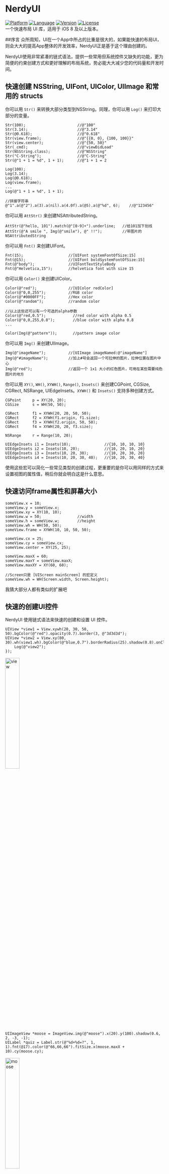 # NerdyUI
[![Platform](http://cocoapod-badges.herokuapp.com/p/NerdyUI/badge.png)](https://cocoapods.org/pods/NerdyUI)
[![Language](https://camo.githubusercontent.com/329dad681452751ddf3fed2c8a32d2c4515ae03b/687474703a2f2f696d672e736869656c64732e696f2f62616467652f6c616e67756167652d4f626a432d627269676874677265656e2e7376673f7374796c653d666c6174)](https://cocoapods.org/pods/NerdyUI)
[![Version](http://cocoapod-badges.herokuapp.com/v/NerdyUI/badge.png)](https://cocoapods.org/pods/NerdyUI)
[![License](http://cocoapod-badges.herokuapp.com/l/NerdyUI/badge.png)](https://cocoapods.org/pods/NerdyUI)   
一个快速布局 UI 库，适用于 iOS 8 及以上版本。


##序言
众所周知，UI在一个App中所占的比重是很大的，如果能快速的布局UI，则会大大的提高App整体的开发效率，NerdyUI正是基于这个理由创建的。

NerdyUI使用非常紧凑的链式语法，提供一些常用但系统控件又缺失的功能，更为简便的约束创建方式和更好理解的布局系统，势必能大大减少您的代码量和开发时间。

## 快速创建 NSString, UIFont, UIColor, UIImage 和常用的 structs

你可以用 `Str()` 来转换大部分类型到NSString。同理，你可以用 `Log()` 来打印大部分的变量。

	Str(100);				     	//@"100"
	Str(3.14);						//@"3.14"
	Str(@0.618);					//@"0.618"
	Str(view.frame);				//@"{{0, 0}, {100, 100}}"
	Str(view.center);				//@"{50, 50}"
	Str(_cmd);						//@"viewDidLoad"
	Str(NSString.class);			//@"NSString"
	Str("C-String");				//@"C-String"
	Str(@"1 + 1 = %d", 1 + 1);		//@"1 + 1 = 2

	Log(100);
	Log(3.14);
	Log(@0.618);
	Log(view.frame);
	...
	Log(@"1 + 1 = %d", 1 + 1);

    //拼接字符串
    @"1".a(@"2").a(3).a(nil).a(4.0f).a(@5).a(@"%d", 6);    //@"123456"
	
你可以用 `AttStr()` 来创建NSAttributedString。

	AttStr(@"hello, 101").match(@"[0-9]+").underline;	//给101加下划线
	AttStr(@"A smile ", Img(@"smile"), @" !!");			//带图片的NSAttributedString
	
你可以用 `Fnt()` 来创建UIFont。

	Fnt(15);					//[UIFont systemFontOfSize:15]
	Fnt(@15);					//[UIFont boldSystemFontOfSize:15]
	Fnt(@"body");				//UIFontTextStyleBody
	Fnt(@"Helvetica,15");		//helvetica font with size 15
	
你可以用 `Color()` 来创建UIColor。

	Color(@"red");				//[UIColor redColor]
	Color(@"0,0,255");			//RGB color
	Color(@"#0000FF");			//Hex color
	Color(@"random");			//random color

    //以上这些还可以有一个可选的alpha参数
    Color(@"red,0.5");            //red color with alpha 0.5
    Color(@"0,0,255,0.8");        //blue color with alpha 0.8
    ...

    Color(Img(@"pattern"));       //pattern image color
	
你可以用 `Img()` 来创建UIImage。

	Img(@"imageName");			//[UIImage imageNamed:@"imageName"]
	Img(@"#imageName");			//加上#号会返回一个可拉伸的图片，拉伸位置在图片中心
	Img(@"red");				//返回一个 1x1 大小的红色图片，可用在某些需要纯色图片的地方
	
你可以用 `XY()`, `WH()`, `XYWH()`, `Range()`, `Insets()` 来创建CGPoint, CGSize, CGRect, NSRange, UIEdgeInsets。`XYWH()` 和 `Insets()` 支持多种创建方式。

	CGPoint		p = XY(20, 20);
	CGSize	 	s = WH(50, 50);
	
	CGRect	    f1 = XYWH(20, 20, 50, 50);
	CGRect		f2 = XYWH(f1.origin, f1.size);
	CGRect		f3 = XYWH(f2.origin, 50, 50);
	CGRect		f4 = XYWH(20, 20, f3.size);
	
	NSRange		r = Range(10, 20);
	
	UIEdgeInsets i1 = Insets(10);				//{10, 10, 10, 10}
	UIEdgeInsets i2 = Insets(10, 20);			//{10, 20, 10, 20}
	UIEdgeInsets i3 = Insets(10, 20, 30);		//{10, 20, 30, 20}
	UIEdgeInsets i4 = Insets(10, 20, 30, 40);	//{10, 20, 30, 40}
	
使用这些宏可以简化一些常见类型的创建过程，更重要的是你可以用同样的方式来设置视图的属性值，稍后你就会明白这是什么意思。

## 快速访问frame属性和屏幕大小

	someView.x = 10;
	someView.y = someView.x;
	someView.xy = XY(10, 10);
	someView.w = 50;				//width
	someView.h = someView.w;		//height
	someView.wh = WH(50, 50);
	someView.frame = XYWH(10, 10, 50, 50);
	
	someView.cx = 25;
	someView.cy = someView.cx;
	someView.center = XY(25, 25);
	
	someView.maxX = 60;
	someView.maxY = someView.maxX;
	someView.maxXY = XY(60, 60);
	
    //Screen只是 [UIScreen mainScreen] 的宏定义
	someView.wh = WH(Screen.width, Screen.height);

我猜大部分人都有类似的扩展吧

## 快速的创建UI控件
NerdyUI 使用链式语法来快速的创建和设置 UI 控件。

	UIView *view1 = View.xywh(20, 30, 50, 50).bgColor(@"red").opacity(0.7).border(3, @"3d3d3d");
    UIView *view2 = View.xy(80, 30).wh(view1.wh).bgColor(@"blue,0.7").borderRadius(25).shadow(0.8).onClick(^{
        Log(@"view2");
    });

<img src="./res/view.png" alt="view" width="30%" />

	UIImageView *moose = ImageView.img(@"moose").x(20).y(100).shadow(0.6, 2, -3, -1);
    UILabel *quiz = Label.str(@"%d+%d=?", 1, 1).fnt(@17).color(@"66,66,66").fitSize.x(moose.maxX + 10).cy(moose.cy);

<img src="./res/moose.png" alt="moose" width="30%" />

    //如果后续不需要再访问 title 的属性，定义为 id 可以减少一些代码量
	id title = AttStr(@"TAP ME").fnt(15).underline.range(0, 3).fnt(@18).color(@"random");
    UIButton *button1 = Button.str(title).insets(5, 10).fitSize.border(1).xy(20, 150).onClick(^(UIButton *btn) {
    	//Exp() 可在任何位置执行任意代码
        quiz.text = Str(@"%d+%d=%d", 1, 1, Exp(btn.tag += 1)); 
        [quiz sizeToFit];
    });
    
    UIButton *button2 = Button.str(@"HAT").highColor(@"brown").img(@"hat").gap(8);
    button2.xywh(button1.frame).x(button1.maxX + 10).borderRadius(5).bgImg(@"blue,0.5").highBgImg(@"orange");
    //.highBgImg() 可以用来设置 UIButton 的 highlightedBackgroundColor，这是一个非常有用的功能
    
<img src="./res/button.gif" alt="button" width="50%" />

    id pinField = TextField.x(button1.x).y(button1.maxY + 15).wh(170, 30).onChange(^(NSString *text) {
    	//这里的 self 已经自动做了 weakify 处理, 不用担心会有引用循环
        [(id)[self.view viewWithTag:101] setText:text];
    }).numberKeyboard.maxLength(4).hint(@"pin code").fnt(15).roundStyle;
    
    id textView = TextView.xywh(20, 240, 170, 100).border(1).insets(8).hint(@"placeholder").fnt([pinField font]).tg(101);

<img src="./res/input.gif" alt="input" width="50%" />

正如你所看到的，大部分链式属性还是比较简单明了的。有一些属性非常的灵活，可以接受不同类型的参数。顺便说一下，`View` 只是 `[UIView new]` 的宏定义，`Label` 只是 `[UILabel new]` 的宏定义，其他几个UI类也一样（就是类名去掉 UI )。

你可以用 `.opacity()` 和 `.tg()` 来设置视图的 alpha 和 tag 值.

你可以用 `.x()`, `.y()`, `.xy()`, `.w()`, `.h()`, `.wh()`, `.xywh()`, `.cx()`, `.cy()`, `.cxy()`, `.maxX()`, `.maxY()`, `.maxXY()` 等来设置视图的大小和位置。

你可以用 `.touchEnabled`, `.touchDisabled`, `.invisible` 来设置视图是否可点和是否可见。

你可以用 `.flexibleLeft`, `.flexibleRight`, `.flexibleTop`, `.flexibleBottom`,   `.flexibleLR`, `.flexibleTB`, `.flexibleLRTB`, `.flexibleWidth`, `.flexibleHeight`, `.flexibleWH` 等来设置autoresizingMask。

你可以用 `.centerAlignment`, `.rightAlignment` 等来设置对齐属性。

你可以用 `.fnt()` 来设置字体，它能接受的参数跟 `Fnt()` 一样。

你可以用 `.str()` 来设置 text 或者 attribtedText， 它能接受的参数跟 `Str()` 一样。

你可以用 `.img()`, `.highImg()`, `.bgImg()` 和 `.highBgImg()` 来设置 image, highlightedImage, backgroundImage 和 highlightedBackgroundImage。 他们能接受的参数跟 `Img()` 一样。

你可以用 `.tint()`, `.color()`, `.bgColor()`, `.highColor()` 来设置 tintColor, textColor, backgroundColor 和 highlightedTextColor, 它们能接受的参数跟 `Color()` 一样。

你可以用 `.border()`, `.borderRadius()` 和 `.shadow()` 来设置边框和阴影。

你可以用 `.fitWidth`, `.fitHeight` 和 `.fitSize` 来改变视图的大小，使它的大小刚好能包含视图的内容。

你可以用 `.onClick()` 来给任何视图添加一个单击事件。

至于 UITextField  和 UITextView, 你可以用 `.hint()` 来设置 placeholder, `.maxLength()` 来限制输入文本的长度, `.onChange()` 来添加一个文本改变事件。

如果是 UIButton, UITextField 和 UITextView, 你还可以使用 `.insets()` 来添加一些padding。

这里列出的只是一部分属性，你可以到对应的扩展头文件里看完整的属性列表。

##UILabel扩展
以前如果想给UILabel添加行间距，必须使用NSAttributedString。现在你只需要使用 `.lineGap()` 设置一下就行了。

另一个很有的扩展功能是链接，你只需要使用 `AttStr()` 来创建一个NSAttributedString， 并标记其中一部分为 `.linkForLabel`，那么标记的那部分自动就会变成链接。然后你只需要用 `.onLink()` 来给UILabel 添加一个链接点击事件就行了。

	id str = @"Lorem ipsum 20 dolor sit er elit lamet, consectetaur cillium #adipisicing pecu, sed do #eiusmod tempor incididunt ut labore et 3.14 dolore magna aliqua.";
    id attStr = AttStr(str).range(0, 5).match(@"lamet").match(@"[0-9.]+").matchHashTag.linkForLabel;
	
	Label.str(attStr).multiline.lineGap(10).xywh(self.view.bounds).onLink(^(NSString *text) {
        Log(text);
    }).addTo(self.view);

<img src="./res/label.gif" alt="label" width="60%" />


##快速的创建约束
有的时候手动修改 frame 会显得很麻烦。NerdyUI 提供一些链式属性和一个跟 Masonry 类似的方式来创建约束。

你可以用 `.fixWidth()`, `.fixHeight()`, `.fixWH()` 来添加宽高约束。

你可以用 `.embedIn()` 来把一个视图嵌入到它的父视图里， 这会添加上下左右的约束。

你可以用 `.horHugging()`, `.horResistance()`, `.verHugging()`, `.verResistance()`, `.lowHugging`, `.lowResistance`, `.highHugging` 和 `.highResistance` 来设置 contentHuggingPriority 和 contentCompressionResistancePriority。当有多个视图在 StackView 里时，可以用这些属性来设置允许哪些视图可以拉伸，哪些视图不可以拉伸。

对于更复杂的约束, 你可以用 `.makeCons()`, `.remakeCons()` 和 `.updateCons()` 来设置约束， 就像Masonry一样。

	ImageView.img(@"macbook").embedIn(self.view).centerMode;
	
    id hello = Label.str(@"HELLO").fnt(@20).wh(80, 80).centerAlignment;
    id mac = Label.str(@"MAC").fnt(@20).wh(80, 80).centerAlignment;
    
    //使用 .makeCons() 之前必须把当前视图加到父视图里，这里使用 .addTo() 来执行此操作
    EffectView.darkBlur.fixWH(80, 80).addTo(self.view).makeCons(^{
    	//在 .makeCons() 里你可以直接使用 make 变量，不需要显示的定义它
        make.right.equal.superview.centerX.constants(0);
        make.bottom.equal.superview.centerY.constants(0);
    }).addVibrancyChild(hello).tg(101);
    
    EffectView.extraLightBlur.fixWidth(80).fixHeight(80).addTo(self.view).makeCons(^{
        make.left.bottom.equal.view(self.view).center.constants(0, 0);
    });
    
    EffectView.lightBlur.addTo(self.view).makeCons(^{
        make.size.equal.constants(80, 80).And.center.equal.constants(40, 40);
    }).addVibrancyChild(mac);
    
    id subImg = Img(@"macbook").subImg(95, 110, 80, 80).blur(10);
    ImageView.img(subImg).addTo(self.view).makeCons(^{
        make.centerX.top.equal.view([self.view viewWithTag:101]).centerX.bottom.constants(0);
    });

![constraints](./res/constraints.png)


##快速布局
手动给每个视图添加约束稍微想一下就知道会很麻烦。幸好大部分的 UI 可以用 `HorStack()` 和 `VerStack()` 来实现。使用这两个简易版 StackView，加上上面介绍的那几个属性，很多时候你根本不需要手动显示的创建任何约束。

	_indexLabel = Label.fnt(17).color(@"darkGray").fixWidth(44).centerAlignment;
    _iconView = ImageView.fixWH(64, 64).borderRadius(10).border(Screen.onePixel, @"#CCCCCC");
    
    //用 .preferWidth() 来设置 preferredMaxLayoutWidth，有助于提高性能
    _titleLabel = Label.fnt(15).lines(2).preferWidth(Screen.width - 205);
    _categoryLabel = Label.fnt(13).color(@"darkGray");
    
    _ratingLabel = Label.fnt(11).color(@"orange");
    _countLabel = Label.fnt(11).color(@"darkGray");
    
    _actionButton = Button.fnt(@15).color(@"#0065F7").border(1, @"#0065F7").borderRadius(3);
    _actionButton.highColor(@"white").highBgImg(@"#0065F7").insets(5, 10);
    _iapLabel = Label.fnt(9).color(@"darkGray").lines(2).str(@"In-App\nPurchases").centerAlignment;
    
    //.gap() 会在每一个StackView Item 之间添加间隙
    id ratingStack = HorStack(_ratingLabel, _countLabel).gap(5);
    id midStack = VerStack(_titleLabel, _categoryLabel, ratingStack).gap(4);
    id actionStack = VerStack(_actionButton, _iapLabel).gap(4).centerAlignment;
    
    HorStack(
             _indexLabel,
             _iconView,
             @10,           //使用NSNumber可在两个 Item 之间添加间隙
             midStack,
             NERSpring,     //NERSpring是一个特殊的变量，它相当于一个弹簧，保证actionStack始终停留在最右边
             actionStack
    ).embedIn(self.contentView, 10, 0, 10, 15);

<img src="./res/appcell.png" alt="appcell" width="60%" />

这里我们模仿 AppStore 排行榜来创建一个类似的 Cell 。可以看出 HorStack (横向) 和 VerStack (竖向) 的用法非常的简单。你只需要找出最小的 Stack ，然后把它嵌到上一层的 Stack 里，重复这个过程直到最外层的 Stack 用 embedIn 来添加到它的父视图里。最后你还可以给这些视图加上一些间隙（gap）。

使用 "Debug View Hierarchy" 可以看到这些视图是怎么嵌套再一起的。

<img src="./res/appcell2.png" alt="appcell2" width="60%" />

一旦布局完，剩下的就是设置要显示的内容，其他的都不需要再动了。

##轻量级 Style
大部分链式属性都可以设置为 style。

    //全局Style
	Style(@"h1").color(@"#333333").fnt(17);
    Style(@"button").fixHeight(30).insets(0, 10).borderRadius(5);
    //局部Style
    id actionButtonStyle = Style().styles(@"button h1").bgImg(@"red").highBgImg(@"blue").highColor(@"white");

这里我们创建了两个全局 Style 和一个局部 Style。局部 Style 使用 `.styles()` 来继承那两个全局 Style。创建完之后，全局 Style 可以使用 Style 名来全局引用，局部 Style 只能使用变量名来引用。所有的 UIView（及其子类） 和 NSAttributedString 都可以引用这些 Style。

	id foo = Label.styles(@"h1").str(@"hello world");
    id bar = Button.styles(actionButtonStyle).str(@"Send Email");

##其他

你可以用 `PlainTV` 和 `GroupTV` 来创建静态的 UITableView，比如说设置页面。
	
	PlainTV(Row.str(@"Row1"), Row.str(@"Row2"), Row.str(@"Row3")).embedIn(self.view);

你可以用 `Alert` 和 `ActionSheet` 来创建并显示 UIAlert 和 UIActionSheet。

	Alert.title(@"Title").message(@"Message").action(@"OK",^{}), cancel(@"Cancel").show();
	ActionSheet.title(@"Title").message(@"Message").action(@"OK",^{}), cancel(@"Cancel").show();
	
对于NSArray, 我们提供了 `.forEach()`, `.map()`, `.filter()` 和 `.reduce()` 等这几个链式属性。

	id result = @[@1, @2, @3, @4].map(^(NSInteger n) {
        return n * 2;
    }).filter(^(NSInteger n) {
        return n < 5;
    }).reduce(^(NSInteger ac, NSInteger n) {
        return ac + n;
    });
	

##注意
在链式属性里直接使用中文字符串常量会导致后续的自动补全提示失效，一个解决方案是把中文字符串单独拿出来定义为一个变量，或者把 `.str()`, `.hint()` 等 放在最后面。

当你使用 `.onClick()`, `.onLink()`, `.onChange()` 和 `.onFinish()` 时， 里面的 `self` 已经做了 weakify 处理了，所以你不需要担心会有引用循环问题。有时候你可能需要对它做个强引用来保证它不会被提前释放。这几个属性除了可以传一个 block 之外，还可以传一个方法名来作为回调方法。

NerdyUI 使用了非常多的宏定义和类别方法，而且为了方便使用没添加任何前缀。虽然所有的名字都是经过精心挑选的，不排除有跟您自己代码或其他第三方库冲突的可能，请注意。

## 用CocoaPods安装
	pod "NerdyUI"	 




